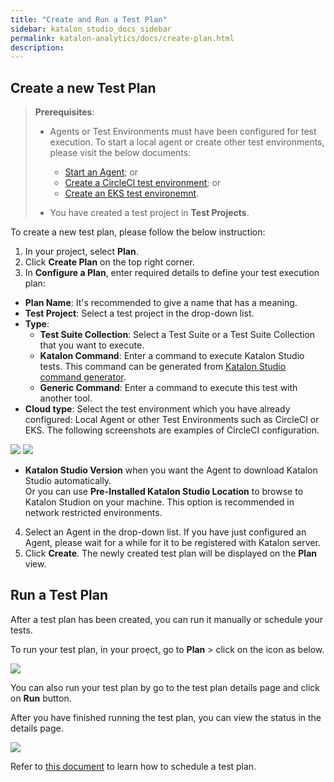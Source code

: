```yaml
---
title: "Create and Run a Test Plan"
sidebar: katalon_studio_docs_sidebar
permalink: katalon-analytics/docs/create-plan.html 
description: 
---
```

## Create a new Test Plan

> **Prerequisites**:
>
> * Agents or Test Environments must have been configured for test execution. To start a local agent or create other test environments, please visit the below documents:
>   - [Start an Agent](https://docs.katalon.com/katalon-analytics/docs/agents.html); or
>   - [Create a CircleCI test environment](https://docs.katalon.com/katalon-analytics/docs/circleci.html); or
>   - [Create an EKS test environemnt](https://docs.katalon.com/katalon-analytics/docs/aws-eks.html).
>
> * You have created a test project in **Test Projects**.


To create a new test plan, please follow the below instruction:

1. In your project, select **Plan**.
2. Click **Create Plan** on the top right corner.
3. In **Configure a Plan**, enter required details to define your test execution plan:

  * **Plan Name**: It's recommended to give a name that has a meaning.
  * **Test Project**: Select a test project in the drop-down list.
  * **Type**:
    * **Test Suite Collection**: Select a Test Suite or a Test Suite Collection that you want to execute.
    * **Katalon Command**: Enter a command to execute Katalon Studio tests. This command can be generated from [Katalon Studio command generator](https://docs.katalon.com/katalon-studio/docs/console-mode-execution.html#katalon-command-line-options).
    * **Generic Command**: Enter a command to execute this test with another tool.
  * **Cloud type**: Select the test environment which you have already configured: Local Agent or other Test Environments such as CircleCI or EKS. The following screenshots are examples of CircleCI configuration.

  <img src="https://github.com/katalon-studio/docs-images/raw/master/katalon-analytics/docs/kt-scheduler/config-plan-1.png" width="" height="">

  <img src="https://github.com/katalon-studio/docs-images/raw/master/katalon-analytics/docs/kt-scheduler/config-plan-2.png" width="" height="">

  * **Katalon Studio Version** when you want the Agent to download Katalon Studio automatically.\
  Or you can use **Pre-Installed Katalon Studio Location** to browse to Katalon Studion on your machine. This option is recommended in network restricted environments.

4. Select an Agent in the drop-down list. If you have just configured an Agent, please wait for a while for it to be registered with Katalon server.
5. Click **Create**. The newly created test plan will be displayed on the **Plan** view.

## Run a Test Plan

After a test plan has been created, you can run it manually or schedule your tests.

To run your test plan, in your proẹct, go to **Plan** > click on the icon as below.

<img src="https://github.com/katalon-studio/docs-images/raw/master/katalon-analytics/docs/create-plan/run-plan.png" width="" height="">

You can also run your test plan by go to the test plan details page and click on **Run** button.

After you have finished running the test plan, you can view the status in the details page. 

<img src="https://github.com/katalon-studio/docs-images/raw/master/katalon-analytics/docs/create-plan/run-details.png" width="" height="">

Refer to [this document](https://docs.katalon.com/katalon-analytics/docs/kt-scheduler.html) to learn how to schedule a test plan.
